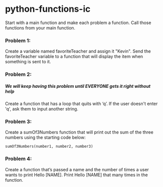 # python-functions-ic

Start with a main function and make each problem a function. Call those functions from your main function.

### Problem 1:
Create a variable named favoriteTeacher and assign it "Kevin". Send the favoriteTeacher variable to a function that will display the item when something is sent to it.

### Problem 2:
##### We will keep having this problem until EVERYONE gets it right without help
Create a function that has a loop that quits with ‘q’. If the user doesn't enter 'q', ask them to input another string.

### Problem 3:
Create a sumOf3Numbers function that will print out the sum of the three numbers using the starting code below:
```
sumOf3Numbers(number1, number2, number3)
```

### Problem 4:
Create a function that’s passed a name and the number of times a user wants to print Hello [NAME]. Print Hello [NAME] that many times in the function.

